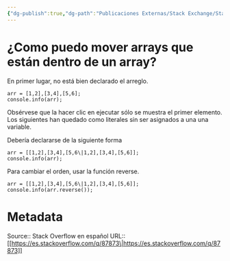 ```yaml
---
{"dg-publish":true,"dg-path":"Publicaciones Externas/Stack Exchange/Stack Overflow en español/es.stackoverflow.com-87873.md","permalink":"/publicaciones-externas/stack-exchange/stack-overflow-en-espanol/es-stackoverflow-com-87873/","title":"¿Como puedo mover arrays que están dentro de un array?","hide":true,"noteIcon":"default","created":"2024-04-03T12:49:10.679-06:00","updated":"2024-04-05T16:43:52.197-06:00"}
---
```


# ¿Como puedo mover arrays que están dentro de un array?

En primer lugar, no está bien declarado el arreglo.

<!-- begin snippet: js hide: false console: true babel: false -->

<!-- language: lang-js -->

    arr = [1,2],[3,4],[5,6];
    console.info(arr);

<!-- end snippet -->

Obsérvese que la hacer clic en ejecutar sólo se muestra el primer elemento. Los siguientes han quedado como literales sin ser asignados a una una variable.

Debería declararse de la siguiente forma

<!-- begin snippet: js hide: false console: true babel: false -->

<!-- language: lang-js -->

    arr = [[1,2],[3,4],[5,6\|1,2],[3,4],[5,6]];
    console.info(arr);

<!-- end snippet -->

Para cambiar el orden, usar la función reverse.

<!-- begin snippet: js hide: false console: true babel: false -->

<!-- language: lang-js -->

    arr = [[1,2],[3,4],[5,6\|1,2],[3,4],[5,6]];
    console.info(arr.reverse());

<!-- end snippet -->

# Metadata
Source:: Stack Overflow en español
URL:: [[https://es.stackoverflow.com/q/87873\|https://es.stackoverflow.com/q/87873]]

